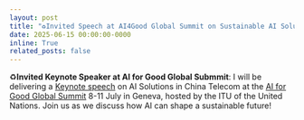 ```yaml
---
layout: post
title: "♻️Invited Speech at AI4Good Global Summit on Sustainable AI Solutions in China Telecom"
date: 2025-06-15 00:00:00-0000
inline: True
related_posts: false
---
```


♻️**Invited Keynote Speaker at AI for Good Global Submmit**: I will be delivering a [Keynote speech](https://aiforgood.itu.int/speaker/qizhen-weng/) on AI Solutions in China Telecom at the [AI for Good Global Summit](https://aiforgood.itu.int/summit25/) 8-11 July in Geneva, hosted by the ITU of the United Nations. Join us as we discuss how AI can shape a sustainable future!